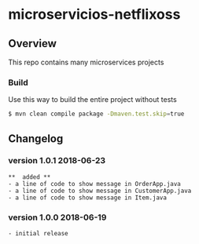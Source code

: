 # microservicios-netflixoss

## Overview

This repo contains many microservices projects

### Build
Use this way to build the entire project without tests

```bash
$ mvn clean compile package -Dmaven.test.skip=true
```

## Changelog ##
  
  ### version 1.0.1    2018-06-23

    **  added **
    - a line of code to show message in OrderApp.java
    - a line of code to show message in CustomerApp.java
    - a line of code to show message in Item.java

  ### version 1.0.0    2018-06-19

    - initial release